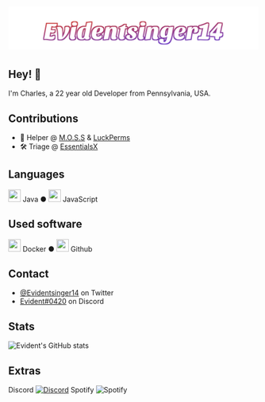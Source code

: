 <h1 align="center">
  <img src="https://raw.githubusercontent.com/Evidentsinger14/evidentsinger14/master/Evidentsinger14.svg" alt="Evidentsinger14" />
</h1>

## Hey! 👋
I'm Charles, a 22 year old Developer from Pennsylvania, USA.

## Contributions
- 🥔 Helper @ [M.O.S.S](https://github.com/MinecraftOSS) & [LuckPerms](https://github.com/LuckPerms)
- 🛠️ Triage @ [EssentialsX](https://github.com/EssentialsX/)

## Languages
<img src="https://cdn.jsdelivr.net/gh/devicons/devicon/icons/java/java-original.svg"  height="25" width="25"/> Java ● <img src="https://cdn.jsdelivr.net/gh/devicons/devicon/icons/javascript/javascript-original.svg" height="25" width="25"/> JavaScript

## Used software
<img src="https://cdn.jsdelivr.net/gh/devicons/devicon/icons/docker/docker-plain-wordmark.svg" height="25" width="25"/> Docker ● <img src="https://cdn.jsdelivr.net/gh/devicons/devicon/icons/github/github-original.svg" height="25" width="25"/> Github

## Contact
- [@Evidentsinger14](https://twitter.com/Evidentsinger14) on Twitter
- [Evident#0420](./) on Discord

## Stats
![Evident's GitHub stats](https://github-readme-stats.vercel.app/api?username=Evidentsinger14&theme=midnight-purple&show_icons=true)


## Extras
Discord
[![Discord](https://lanyard.cnrad.dev/api/412070526081695744)](https://discord.com/users/412070526081695744)
Spotify
![Spotify](https://spotify-recently-played-readme.vercel.app/api?user=31qj5wcex56tb5mun5sreo5x7cte)

